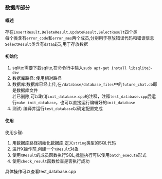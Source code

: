 ### 数据库部分

#### 概述
存在`InsertResult,DeleteResult,UpdateResult,SelectResult`四个类  
每个类含有`error_code`和`error_mes`两个成员,分别用于存放错误代码和错误信息
`SelectResult`类含有`data`成员,用于存放数据


#### 初始化
1. sqlite:需要下载sqlite,在命令行中输入`sudo apt-get install libsqlite3-dev
`  
2. 数据库路径: 使用相对路径
3. 数据库:数据库已经上传,在`/database/database_files`中的`future_chat.db`即是数据库文件  
        若已删除,可以取消`init_database.cpp`的注释，注释`test_database.cpp`后运行`make init_database`，也可以直接运行编辑好的`init_database`  
4. 测试: 编译并运行`test_database`以确定配置完成

#### 使用
使用步骤:  
1. 用数据库路径初始化数据库,定义`string`类型的SQL代码
2. 进行X操作前,创建一个`XResult`对象
3. 使用`XResult`的成员函数执行SQL,批量执行可以使用`batch_execute`形式  
4. 使用`check_result`函数检查是否执行成功

具体操作可以查看test_database.cpp  

